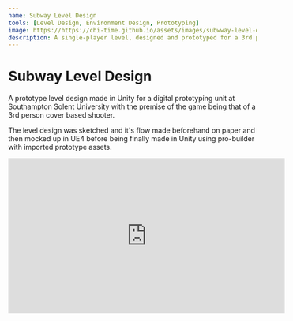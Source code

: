 ```yaml
---
name: Subway Level Design
tools: [Level Design, Environment Design, Prototyping]
image: https://https://chi-time.github.io/assets/images/subwway-level-design-project.png
description: A single-player level, designed and prototyped for a 3rd person shooter experience in mind. Complete with enemy placement and clutter.
---
```



Subway Level Design
===================

A prototype level design made in Unity for a digital prototyping unit at Southampton Solent University with the premise of the game being that of a 3rd person cover based shooter.

The level design was sketched and it's flow made beforehand on paper and then mocked up in UE4 before being finally made in Unity using pro-builder with imported prototype assets.

<iframe width="560" height="315" src="https://www.youtube-nocookie.com/embed/I9IfO9lWEPk" frameborder="0" allow="accelerometer; autoplay; encrypted-media; gyroscope; picture-in-picture" allowfullscreen></iframe>
